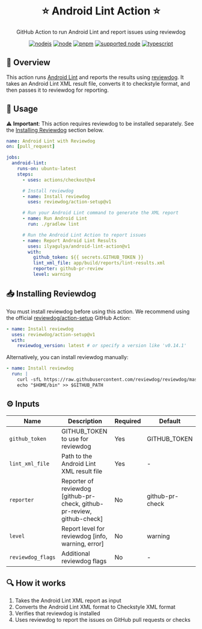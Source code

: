 <h1 align="center">⭐ Android Lint Action ⭐</h1>

<p align="center">
  GitHub Action to run Android Lint and report issues using reviewdog
</p>

<p align="center">
  <a href="https://github.com/ilyagulya/android-lint-action/actions/workflows/node.yml?branch=main"><img src="https://github.com/ilyagulya/android-lint-action/actions/workflows/node.yml/badge.svg?branch=main" alt="nodejs"/></a>
  <a href="https://nodejs.org/docs/latest-v20.x/api/index.html"><img src="https://img.shields.io/badge/node-20.x-green.svg" alt="node"/></a>
  <a href="https://pnpm.io/"><img src="https://img.shields.io/badge/pnpm-10.6.1-green.svg" alt="pnpm"/></a>
  <a href="https://nodejs.org"><img src="https://img.shields.io/badge/supported_node-20.x-forestgreen.svg" alt="supported node"/></a>
  <a href="https://www.typescriptlang.org/"><img src="https://img.shields.io/badge/typescript-5.x-blue.svg" alt="typescript"/></a>
</p>

## 👀 Overview

This action runs [Android Lint](https://developer.android.com/studio/write/lint) and reports the results using [reviewdog](https://github.com/reviewdog/reviewdog). It takes an Android Lint XML result file, converts it to checkstyle format, and then passes it to reviewdog for reporting.

## 🚀 Usage

⚠️ **Important**: This action requires reviewdog to be installed separately. See the [Installing Reviewdog](#📥-installing-reviewdog) section below.

```yaml
name: Android Lint with Reviewdog
on: [pull_request]

jobs:
  android-lint:
    runs-on: ubuntu-latest
    steps:
      - uses: actions/checkout@v4

      # Install reviewdog
      - name: Install reviewdog
        uses: reviewdog/action-setup@v1

      # Run your Android Lint command to generate the XML report
      - name: Run Android Lint
        run: ./gradlew lint

      # Run the Android Lint Action to report issues
      - name: Report Android Lint Results
        uses: ilyagulya/android-lint-action@v1
        with:
          github_token: ${{ secrets.GITHUB_TOKEN }}
          lint_xml_file: app/build/reports/lint-results.xml
          reporter: github-pr-review
          level: warning
```

## 📥 Installing Reviewdog

You must install reviewdog before using this action. We recommend using the official [reviewdog/action-setup](https://github.com/reviewdog/action-setup) GitHub Action:

```yaml
- name: Install reviewdog
  uses: reviewdog/action-setup@v1
  with:
    reviewdog_version: latest # or specify a version like 'v0.14.1'
```

Alternatively, you can install reviewdog manually:

```yaml
- name: Install reviewdog
  run: |
    curl -sfL https://raw.githubusercontent.com/reviewdog/reviewdog/master/install.sh | sh -s -- -b $HOME/bin
    echo "$HOME/bin" >> $GITHUB_PATH
```

## ⚙️ Inputs

| Name              | Description                                                             | Required | Default         |
| ----------------- | ----------------------------------------------------------------------- | -------- | --------------- |
| `github_token`    | GITHUB_TOKEN to use for reviewdog                                       | Yes      | GITHUB_TOKEN    |
| `lint_xml_file`   | Path to the Android Lint XML result file                                | Yes      | -               |
| `reporter`        | Reporter of reviewdog [github-pr-check, github-pr-review, github-check] | No       | github-pr-check |
| `level`           | Report level for reviewdog [info, warning, error]                       | No       | warning         |
| `reviewdog_flags` | Additional reviewdog flags                                              | No       | -               |

## 🔍 How it works

1. Takes the Android Lint XML report as input
2. Converts the Android Lint XML format to Checkstyle XML format
3. Verifies that reviewdog is installed
4. Uses reviewdog to report the issues on GitHub pull requests or checks
